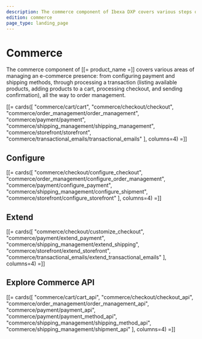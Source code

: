 ```yaml
---
description: The commerce component of Ibexa DXP covers various steps of making a transaction from listing available products, through adding products to a cart, to checkout and confirmation.
edition: commerce
page_type: landing_page
---
```


# Commerce

The commerce component of [[= product_name =]] covers various areas of managing an e-commerce presence: from configuring payment and shipping methods, through processing a transaction (listing available products, adding products to a cart, processing checkout, and sending confirmation), all the way to order management.

[[= cards([
"commerce/cart/cart",
"commerce/checkout/checkout",
"commerce/order_management/order_management",
"commerce/payment/payment",
"commerce/shipping_management/shipping_management",
"commerce/storefront/storefront",
"commerce/transactional_emails/transactional_emails"
], columns=4) =]]

## Configure

[[= cards([
"commerce/checkout/configure_checkout",
"commerce/order_management/configure_order_management",
"commerce/payment/configure_payment",
"commerce/shipping_management/configure_shipment",
"commerce/storefront/configure_storefront"
], columns=4) =]]

## Extend

[[= cards([
"commerce/checkout/customize_checkout",
"commerce/payment/extend_payment",
"commerce/shipping_management/extend_shipping",
"commerce/storefront/extend_storefront",
"commerce/transactional_emails/extend_transactional_emails"
], columns=4) =]]

## Explore Commerce API

[[= cards([
"commerce/cart/cart_api",
"commerce/checkout/checkout_api",
"commerce/order_management/order_management_api",
"commerce/payment/payment_api",
"commerce/payment/payment_method_api",
"commerce/shipping_management/shipping_method_api",
"commerce/shipping_management/shipment_api"
], columns=4) =]]
